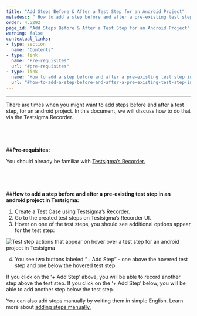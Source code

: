 ```yaml
---
title: "Add Steps Before & After a Test Step for an Android Project"
metadesc: " How to add a step before and after a pre-existing test step in an android project in Testsigma."
order: 4.5292
page_id: "Add Steps Before & After a Test Step for an Android Project"
warning: false
contextual_links:
- type: section
  name: "Contents"
- type: link
  name: "Pre-requisites"
  url: "#pre-requisites"
- type: link
  name: "How to add a step before and after a pre-existing test step in an android project in Testsigma"
  url: "#how-to-add-a-step-before-and-after-a-pre-existing-test-step-in-an-android-project-in-testsigma"
---
```


---

There are times when you might want to add steps before and after a test step, for an android project. In this document, we will discuss how to do that via the Testsigma Recorder.

&emsp;
---
##**Pre-requisites:**

You should already be familiar with [Testsigma’s Recorder.](https://testsigma.com/docs/elements/android-apps/record-multiple-elements/)

&emsp;
---
##**How to add a step before and after a pre-existing test step in an android project in Testsigma:**

 1. Create a Test Case using Testsigma’s Recorder. 
 2. Go to the created test steps on Testsigma’s Recorder UI.
 3. Hover on one of the test steps, you should see additional options appear for the test step:

![Test step actions that appear on hover over a test step for an android project in Testsigma](https://docs.testsigma.com/images/add-steps-before-after/hover-over-test-step-testsigma-Recorder-android.png)

 4. You see two buttons labeled “+ Add Step” - one above the hovered test step and one below the hovered test step. 


If you click on the ‘+ Add Step’ above, you will be able to record another step above the test step. If you click on the ‘+ Add Step’ below, you will be able to add another step below the test step.

You can also add steps manually by writing them in simple English. Learn more about [adding steps manually.](https://testsigma.com/docs/test-cases/create-steps-recorder/android-apps/add-steps-manually/)


